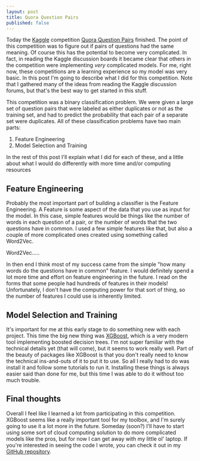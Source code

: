```yaml
---
layout: post
title: Quora Question Pairs
published: false
---
```


Today the [Kaggle](https://www.kaggle.com/) competition [Quora Question Pairs](https://www.kaggle.com/c/quora-question-pairs) finished. The point of this competition was to figure out if pairs of questions had the same meaning. Of course this has the potential to become very complicated. In fact, in reading the Kaggle discussion boards it became clear that others in the competition were implementing _very_ complicated models. For me, right now, these competitions are a learning experience so my model was very basic. In this post I'm going to describe what I did for this competition. Note that I gathered many of the ideas from reading the Kaggle discussion forums, but that's the best way to get started in this stuff.

This competition was a binary classification problem. We were given a large set of question pairs that were labeled as either duplicates or not as the training set, and had to predict the probability that each pair of a separate set were duplicates. All of these classification problems have two main parts:

1. Feature Engineering
2. Model Selection and Training

In the rest of this post I'll explain what I did for each of these, and a little about what I would do differently with more time and/or computing resources

## Feature Engineering ##

Probably the most important part of building a classifier is the Feature Engineering. A Feature is some aspect of the data that you use as input for the model. In this case, simple features would be things like the number of words in each question of a pair, or the number of words that the two questions have in common. I used a few simple features like that, but also a couple of more complicated ones created using something called Word2Vec.

Word2Vec.....

In then end I think most of my success came from the simple "how many words do the questions have in common" feature. I would definitely spend a lot more time and effort on feature engineering in the future. I read on the forms that some people had hundreds of features in their models! Unfortunately, I don't have the computing power for that sort of thing, so the number of features I could use is inherently limited.



## Model Selection and Training ##

It's important for me at this early stage to do something new with each project. This time the big new thing was [XGBoost](http://xgboost.readthedocs.io/en/latest/), which is a very modern tool implementing boosted decision trees. I'm not super familiar with the technical details yet (that will come), but it seems to work really well. Part of the beauty of packages like XGBoost is that you don't really need to know the technical ins-and-outs of it to put it to use. So all I really had to do was install it and follow some tutorials to run it. Installing these things is always easier said than done for me, but this time I was able to do it without too much trouble.



## Final thoughts ##

Overall I feel like I learned a lot from participating in this competition. XGBoost seems like a really important tool for my toolbox, and I'm surely going to use it a lot more in the future. Someday (soon?) I'll have to start using some sort of cloud computing solution to do more complicated models like the pros, but for now I can get away with my little ol' laptop. If you're interested in seeing the code I wrote, you can check it out in my [GitHub repository](https://github.com/sleichen/Quora-Question-Pairs).
